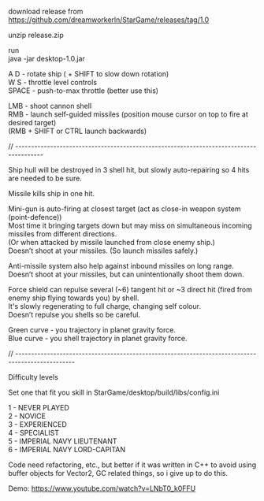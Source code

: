 download release from  
https://github.com/dreamworkerln/StarGame/releases/tag/1.0

unzip
release.zip 

run  
java -jar desktop-1.0.jar  



A D - rotate ship ( + SHIFT to slow down rotation)  
W S - throttle level controls  
SPACE  - push-to-max throttle (better use this)  

LMB - shoot cannon shell  
RMB - launch self-guided missiles (position mouse cursor on top to fire at desired target)  
      (RMB + SHIFT or CTRL launch backwards)  


// ---------------------------------------------------------------------------------------


Ship hull will be destroyed in 3 shell hit, but slowly auto-repairing so 4 hits are needed to be sure.  

Missile kills ship in one hit.  

Mini-gun is auto-firing at closest target (act as close-in weapon system (point-defence))  
Most time it bringing targets down but may miss on simultaneous incoming missiles from different directions.  
(Or when attacked by missile launched from close enemy ship.)  
Doesn’t shoot at your missiles. (So launch missiles safely.)  

Anti-missile system also help against inbound missiles on long range.  
Doesn’t shoot at your missiles, but can unintentionally shoot them down.  

Force shield can repulse several (~6) tangent hit or ~3 direct hit (fired from enemy ship flying towards you) by shell.  
It's slowly regenerating to full charge, changing self colour.  
Doesn’t repulse you shells so be careful.  

Green curve - you trajectory in planet gravity force.  
Blue curve - you shell trajectory in planet gravity force.  

// -------------------------------------------------------------------------------------------------


Difficulty levels  

Set one that fit you skill in StarGame/desktop/build/libs/config.ini  

1 - NEVER PLAYED  
2 - NOVICE  
3 - EXPERIENCED  
4 - SPECIALIST  
5 - IMPERIAL NAVY LIEUTENANT  
6 - IMPERIAL NAVY LORD-CAPITAN  

Code need refactoring, etc., but better if it was written in C++ to avoid using buffer objects for Vector2, 
GC related things, so i give up to do this. 

Demo: https://www.youtube.com/watch?v=LNbT0_k0FFU
